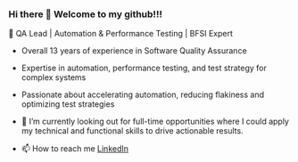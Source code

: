 ### Hi there 👋  Welcome to my github!!!

🚀 QA Lead | Automation & Performance Testing | BFSI Expert

- Overall 13 years of experience in Software Quality Assurance
- Expertise in automation, performance testing, and test strategy for complex systems
- Passionate about accelerating automation, reducing flakiness and optimizing test strategies

- 👀 I’m currently looking out for full-time opportunities where I could apply my technical and functional skills to drive actionable results.

- 📫 How to reach me [LinkedIn](https://www.linkedin.com/in/priyankapoojari/)



